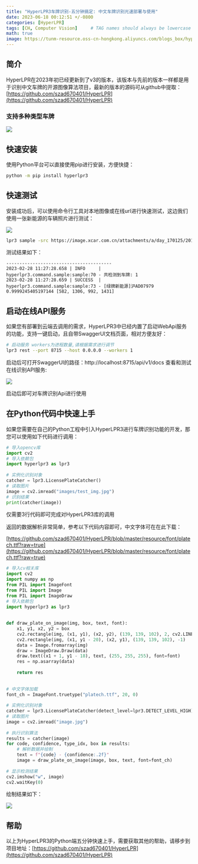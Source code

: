 ```yaml
---
title: "HyperLPR3车牌识别-五分钟搞定: 中文车牌识别光速部署与使用"
date: 2023-06-18 00:12:51 +/-0800
categories: [HyperLPR]
tags: [CH, Computer Vision]     # TAG names should always be lowercase
math: true
image: https://tunm-resource.oss-cn-hongkong.aliyuncs.com/blogs_box/hyperlpr_logo_cl.png
---
```


## 简介

HyperLPR在2023年初已经更新到了v3的版本，该版本与先前的版本一样都是用于识别中文车牌的开源图像算法项目，最新的版本的源码可从github中提取：[https://github.com/szad670401/HyperLPR](https://github.com/szad670401/HyperLPR)

### 支持多种类型车牌

![](https://tunm-resource.oss-cn-hongkong.aliyuncs.com/blogs_box/f08da74501e9f3c6e40d0b33c32769d5.png)

## 快速安装

使用Python平台可以直接使用pip进行安装，方便快捷：

```bash
python -m pip install hyperlpr3
```

## 快速测试

安装成功后，可以使用命令行工具对本地图像或在线url进行快速测试，这边我们使用一张新能源的车辆照片进行测试：

![](https://tunm-resource.oss-cn-hongkong.aliyuncs.com/blogs_box/1a1268771092359caf44b6b8d0c41bd6.webp)

```bash
lpr3 sample -src https://image.xcar.com.cn/attachments/a/day_170125/2017012516_5cb21721d2f35a0f2984HCOTsEuQ6jwg.jpg
```

测试结果如下：

```
----------------------------------------
2023-02-28 11:27:28.658 | INFO     | hyperlpr3.command.sample:sample:70 - 共检测到车牌: 1
2023-02-28 11:27:28.659 | SUCCESS  | hyperlpr3.command.sample:sample:73 - [绿牌新能源]沪AD07979 0.9999245405197144 [582, 1306, 992, 1431]
```

## 启动在线API服务

如果您有部署到云端去调用的需求，HyperLPR3中已经内置了启动WebApi服务的功能，支持一键启动，且自带SwaggerUI文档页面，相对方便友好：

```bash
# 启动服务 workers为进程数量,请根据需求进行调节
lpr3 rest --port 8715 --host 0.0.0.0 --workers 1
```

启动后可打开SwaggerUI的路径：http://localhost:8715/api/v1/docs 查看和测试在线识别API服务:

![](https://tunm-resource.oss-cn-hongkong.aliyuncs.com/blogs_box/3e08c269e9d639288073104fcff4c786.png)

启动后即可对车牌识别Api进行使用

## 在Python代码中快速上手

如果您需要在自己的Python工程中引入HyperLPR3进行车牌识别功能的开发，那您可以使用如下代码进行调用：

```python
# 导入opencv库
import cv2
# 导入依赖包
import hyperlpr3 as lpr3
 
# 实例化识别对象
catcher = lpr3.LicensePlateCatcher()
# 读取图片
image = cv2.imread("images/test_img.jpg")
# 识别结果
print(catcher(image))
```

仅需要3行代码即可完成对HyperLPR3库的调用

返回的数据解析非常简单，参考以下代码内容即可，中文字体可在在此下载：

[https://github.com/szad670401/HyperLPR/blob/master/resource/font/platech.ttf?raw=true](https://github.com/szad670401/HyperLPR/blob/master/resource/font/platech.ttf?raw=true)

```python
# 导入cv相关库
import cv2
import numpy as np
from PIL import ImageFont
from PIL import Image
from PIL import ImageDraw
# 导入依赖包
import hyperlpr3 as lpr3
 
 
def draw_plate_on_image(img, box, text, font):
    x1, y1, x2, y2 = box
    cv2.rectangle(img, (x1, y1), (x2, y2), (139, 139, 102), 2, cv2.LINE_AA)
    cv2.rectangle(img, (x1, y1 - 20), (x2, y1), (139, 139, 102), -1)
    data = Image.fromarray(img)
    draw = ImageDraw.Draw(data)
    draw.text((x1 + 1, y1 - 18), text, (255, 255, 255), font=font)
    res = np.asarray(data)
 
    return res
 
 
# 中文字体加载
font_ch = ImageFont.truetype("platech.ttf", 20, 0)
 
# 实例化识别对象
catcher = lpr3.LicensePlateCatcher(detect_level=lpr3.DETECT_LEVEL_HIGH)
# 读取图片
image = cv2.imread("image.jpg")
 
# 执行识别算法
results = catcher(image)
for code, confidence, type_idx, box in results:
    # 解析数据并绘制
    text = f"{code} - {confidence:.2f}"
    image = draw_plate_on_image(image, box, text, font=font_ch)
 
# 显示检测结果
cv2.imshow("w", image)
cv2.waitKey(0)
```

绘制结果如下：

![](https://tunm-resource.oss-cn-hongkong.aliyuncs.com/blogs_box/5745fb9a5900442c30f0812bda0820c7.png)

## 帮助

以上为HyperLPR3的Python端五分钟快速上手，需要获取其他的帮助，请移步到项目地址：[https://github.com/szad670401/HyperLPR](https://github.com/szad670401/HyperLPR)
